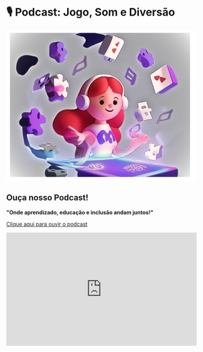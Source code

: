 # 🎙️ Podcast: Jogo, Som e Diversão


![Capa do Ebook](https://github.com/LiliBertolaccini/prompts-for-podcast-generate-by-ia/raw/main/capa_ebook.png)

## Ouça nosso Podcast!

**"Onde aprendizado, educação e inclusão andam juntos!"**

[Clique aqui para ouvir o podcast](https://soundcloud.com/user374117207/podcast_children_parents)

<iframe width="100%" height="300" scrolling="no" frameborder="no" src="https://w.soundcloud.com/player/url=https%3A//soundcloud.com/user374117207/podcast_children_parents&color=%23ff5500"><\iframe>

<div style="font-size: 10px; color: #cccccc;line-break: anywhere;word-break: normal;overflow: hidden;white-space: nowrap;text-overflow: ellipsis; font-family: Interstate,Lucida Grande,Lucida Sans Unicode,Lucida Sans,Garuda,Verdana,Tahoma,sans-serif;font-weight: 100;">
</div>
<br>
*Bem-vindo ao repositório do **Podcast: Jogo, Som e Diversão**, criado para pais, mães e famílias que buscam um espaço educativo e inclusivo para seus filhos e filhas. Nossa missão é unir diversão e aprendizado em um ambiente acolhedor, respeitando o ritmo único de cada criança. 💖*

---

## 📜 **Introdução**

Neste podcast, falamos sobre como transformar o tempo em frente às telas em algo significativo e educativo. Inspirados por abordagens que priorizam o desenvolvimento saudável das crianças, nosso foco é oferecer conteúdos que promovam aprendizado e inclusão. 

🎯 Nosso objetivo:
- Criar experiências lúdicas e educativas para crianças típicas e neuroatípicas.  
- Promover habilidades emocionais, sociais e cognitivas.  
- Respeitar o ritmo de cada criança, sem pressão ou competição.  

---

## 🕹️ **Sobre os Jogos**

Desenvolvemos jogos educativos e inclusivos, inspirados em conteúdos e canais infantis de alta qualidade, como:  

- 🌟 **Mundo Bita**: Abordagens musicais e educativas.  
- 🔬 **Show da Luna**: Curiosidades científicas de forma lúdica.  
- 🎶 **Super Simple Songs**: Músicas animadas para ensinar conceitos básicos.  
- 🌍 **Turma da Mônica**: Trabalha valores sociais e emocionais com identificação cultural.  
- 🧠 **Daniel Tigre**: Habilidades sociais e emocionais para o dia a dia.  

**Nossos jogos ajudam crianças a:**
- Reconhecer letras, sons e padrões.  
- Desenvolver habilidades sociais e emocionais.  
- Explorar lógica e criatividade em um ambiente seguro.  

🛡️ **Foco especial em crianças neuroatípicas**, oferecendo inclusão e respeito às suas características únicas.

---

## 👩‍💻 **Sobre Mim**

Olá! Meu nome é **Lilian**. Sou neuroatípica e tenho TDAH. Desde que comecei meu tratamento há 13 anos, enfrentei desafios que me ensinaram a importância de ambientes acolhedores e respeitosos.

✨ Minha jornada:  
Após perder meus pais, decidi usar minhas habilidades como programadora para criar algo que ajudasse outras pessoas. Hoje, desenvolvo jogos inclusivos e educativos, com foco no aprendizado divertido e significativo para crianças neurotípicas e neuroatípicas.

💡 **Missão**: Fazer a diferença na vida de crianças e suas famílias, oferecendo conteúdos que transformem o aprendizado em uma experiência especial.

---

## 📏 **Regras do Projeto**

1. Respeito e acolhimento são essenciais para todos.  
2. Feedbacks são sempre bem-vindos. Queremos ouvir suas sugestões e ideias!  
3. Foco na inclusão e aprendizado. Este espaço é para criar um diálogo construtivo.  
4. Sugestões de temas ou dúvidas podem ser enviadas a qualquer momento.  

------

_"Aprender e brincar podem caminhar juntos, criando momentos únicos."_  

❤️ Obrigada por apoiar este projeto! Até a próxima!

## 🚀 **Como Contribuir**

Se você compartilha da nossa missão e deseja colaborar, siga estes passos:  
1. Faça um **fork** deste repositório.  
2. Envie suas sugestões, correções ou novas ideias para os jogos.  
3. Submeta um **Pull Request** explicando suas contribuições.  

---

💌 **Entre em Contato**

Se tiver dúvidas ou sugestões, adorarei ouvir sua opinião! Vamos juntos criar conteúdos que façam a diferença.  

📧 Email: [bertolaccini55@gmail.com](mailto:bertolaccini55@gmail.com)  

🌐 Site: [Jogo, Som e Diversão](https://gamepet-lilibertolaccinis-projects.vercel.app)

📞 **Celular:** [+55 (15) 99820-4054](tel:+5515998204054)  

📷 **Instagram:** [@lilibertola](https://instagram.com/lilibertola)

🌈✨🚀🎮 
